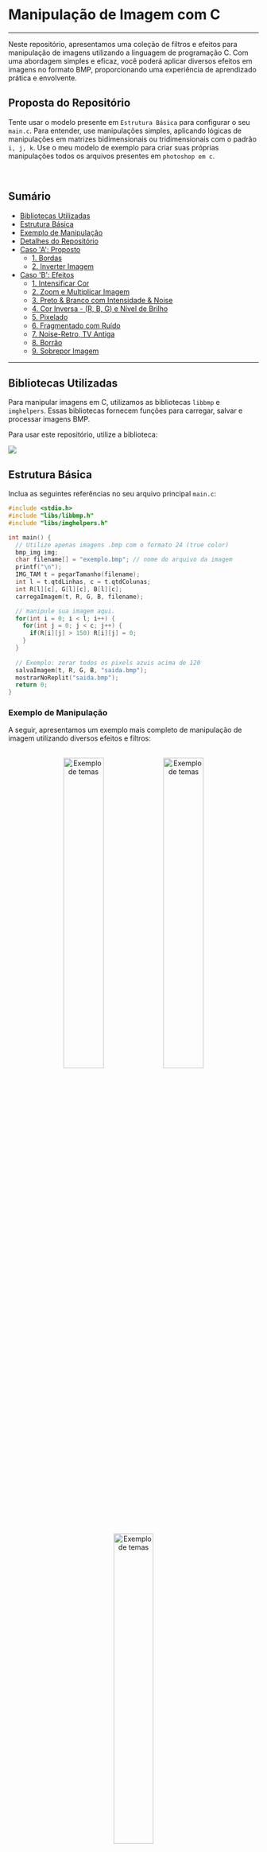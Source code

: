 # Manipulação de Imagem com C

---

Neste repositório, apresentamos uma coleção de filtros e efeitos para manipulação de imagens utilizando a linguagem de programação C. Com uma abordagem simples e eficaz, você poderá aplicar diversos efeitos em imagens no formato BMP, proporcionando uma experiência de aprendizado prática e envolvente.

## Proposta do Repositório


Tente usar o modelo presente em `Estrutura Básica` para configurar o seu `main.c`. Para entender, use manipulações simples, aplicando lógicas de manipulações em matrizes bidimensionais ou tridimensionais com o padrão `i, j, k`. Use o meu modelo de exemplo para criar suas próprias manipulações todos os arquivos presentes em `photoshop em c`.

<br>

## Sumário

- [Bibliotecas Utilizadas](#bibliotecas-utilizadas)
- [Estrutura Básica](#estrutura-básica)
- [Exemplo de Manipulação](#exemplo-de-manipulação)
- [Detalhes do Repositório](#detalhes-do-repositório)
- [Caso 'A': Proposto](#caso-a-proposto)
    - [1. Bordas](#bordas)
    - [2. Inverter Imagem](#inverter-imagem)
- [Caso 'B': Efeitos](#caso-b-efeitos)
    - [1. Intensificar Cor](#1-intensificar-cor)
    - [2. Zoom e Multiplicar Imagem](#2-zoom-e-multiplicar-imagem)
    - [3. Preto & Branco com Intensidade & Noise](#3-preto--branco-com-intensidade--noise)
    - [4. Cor Inversa - (R, B, G) e Nível de Brilho](#4-cor-inversa---r-b-g-e-nível-de-brilho)
    - [5. Pixelado](#5-pixelado)
    - [6. Fragmentado com Ruído](#6-fragmentado-com-ruído)
    - [7. Noise-Retro, TV Antiga](#7-noise-retro-tv-antiga)
    - [8. Borrão](#8-borrão)
    - [9. Sobrepor Imagem](#9-sobrepor-imagem)

---

## Bibliotecas Utilizadas

Para manipular imagens em C, utilizamos as bibliotecas `libbmp` e `imghelpers`. Essas bibliotecas fornecem funções para carregar, salvar e processar imagens BMP.

Para usar este repositório, utilize a biblioteca:

<a href=""> <img src="Img-Readme/01.png"> </a>

## Estrutura Básica

Inclua as seguintes referências no seu arquivo principal `main.c`:

```c
#include <stdio.h>
#include "libs/libbmp.h"
#include "libs/imghelpers.h"

int main() {
  // Utilize apenas imagens .bmp com o formato 24 (true color)
  bmp_img img;
  char filename[] = "exemplo.bmp"; // nome do arquivo da imagem
  printf("\n");
  IMG_TAM t = pegarTamanho(filename);
  int l = t.qtdLinhas, c = t.qtdColunas;
  int R[l][c], G[l][c], B[l][c];
  carregaImagem(t, R, G, B, filename);

  // manipule sua imagem aqui.
  for(int i = 0; i < l; i++) {
    for(int j = 0; j < c; j++) {
      if(R[i][j] > 150) R[i][j] = 0;
    }
  }
  
  // Exemplo: zerar todos os pixels azuis acima de 120
  salvaImagem(t, R, G, B, "saida.bmp");
  mostrarNoReplit("saida.bmp");
  return 0;
}
```

### Exemplo de Manipulação

A seguir, apresentamos um exemplo mais completo de manipulação de imagem utilizando diversos efeitos e filtros:

<br>

<div style="text-align: center;">
<img src="Img-Readme/01.gif" alt="Exemplo de temas" style="width: 40%; max-width: 300px; height: auto;"><img src="Img-Readme/02.gif" alt="Exemplo de temas" style="width: 40%; max-width: 300px; height: auto;"><img src="Img-Readme/03.gif" alt="Exemplo de temas" style="width: 40%; max-width: 300px; height: auto;">

</div>

<br>

Como pode ser visto acima, a imagem recebe diferentes filtros através de uma seleção em loop do menu.

Veja e use por si mesmo, <a href="https://replit.com/@PedroCezar2/aula">aqui!</a>

---

## Detalhes do Repositório

Imagem padrão:

![lenna](Img-Readme/LENNA.png)

## Filtros Utilizados

Neste repositório, você encontrará funções que aplicam diversos filtros e efeitos em imagens. Abaixo, uma descrição detalhada de cada opção disponível no menu e os efeitos correspondentes.

## Caso 'A': Proposto

### Bordas

Se o usuário escolher a opção 1 após selecionar 'A', a imagem receberá uma borda de tamanho especificado pelo usuário. A função pede para o usuário fornecer o tamanho da borda e aplica o efeito na imagem, tornando os pixels na borda pretos.

![lenna-bordas](Img-Readme/proposto1.png)

### Inverter Imagem

Se o usuário escolher a opção 2 após selecionar 'A', a imagem será invertida horizontalmente. Cada pixel é trocado com seu correspondente do lado oposto da imagem.

![lenna-invertida](Img-Readme/proposto2.png)

## Caso 'B': Efeitos

### 1. Intensificar Cor

Nesta opção, o usuário pode selecionar uma cor (R, G ou B) para ser intensificada na imagem. Também é possível personalizar a intensidade da cor escolhida, resultando em um efeito visual mais vibrante.

![Intensificar](Img-Readme/img_1.png)

### 2. Zoom e Multiplicar Imagem

Esta opção permite ao usuário aplicar um efeito de zoom na imagem e multiplicá-la em várias cópias menores, ajustadas conforme o deslocamento especificado. O resultado é uma composição dinâmica e envolvente da imagem original.

![Zoom e Multiplicar Imagem](Img-Readme/img_2.png)

### 3. Preto & Branco com Intensidade & Noise

Converte a imagem para preto e branco com uma intensidade especificada pelo usuário e adiciona um efeito de "ruído" para criar uma aparência vintage. Isso resulta em uma estética clássica e atemporal, evocando memórias de imagens antigas.

![Preto & Branco](Img-Readme/img_3.png) ![Noise](Img-Readme/img_4.png)

### 4. Cor Inversa - (R, B, G) e Nível de Brilho

Inverte as cores da imagem e ajusta o nível de brilho conforme especificado pelo usuário. Essa manipulação cria um contraste marcante, alterando completamente a percepção da imagem original.

![Cor Inversa](Img-Readme/img_5.png)

### 5. Pixelado

Transforma a imagem em uma versão pixelada. O usuário pode escolher o tamanho dos pixels, seguindo um modelo de progressão. Essa técnica oferece um visual nostálgico, reminiscentes dos primeiros jogos eletrônicos.

![Pixelado](Img-Readme/img_7.png)

### 6. Fragmentado com Ruído

Neste efeito, a imagem é dividida em quatro quadrantes, e cada quadrante é manipulado de forma a criar um efeito fragmentado. Além disso, ruídos aleatórios são aplicados nas cores dos pixels, resultando em um visual distorcido e interessante. A função `rand()` gera valores aleatórios que alteram as intensidades das cores RGB dependendo das posições dos pixels.

![Fragmentado e Ruído](Img-Readme/img_6.png)

### 7. Noise-Retro, TV Antiga

Este efeito simula a aparência de uma TV antiga, onde a imagem apresenta um ruído característico. A lógica envolve a comparação entre os valores de cor dos pixels adjacentes, e um ruído aleatório é adicionado a cada canal de cor (R, G ou B). O resultado evoca a sensação de desintegração e imperfeição, reminiscentes de transmissões antigas.

![Noise-Retro](Img-Readme/img_8.png) ![Antiga](Img-Readme/img_9.png)

### 8. Borrão

O efeito de borrão suaviza a imagem, criando uma aparência desfocada. O usuário pode especificar o nível de borrão, que determina a área de pixels a serem considerados para o cálculo da média das cores. Essa operação resulta em um efeito de suavização, útil para criar uma estética artística ou ocultar detalhes.

![Borrão](Img-Readme/img_10.png)

### 9. Sobrepor Imagem

Esta opção permite ao usuário sobrepor uma imagem em outra, criando efeitos interessantes de composição. A lógica se baseia na análise da distância entre os pixels em relação ao centro da imagem, aplicando manipulações específicas dependendo da distância, o que resulta em diferentes zonas de sobreposição e alteração de cores.

![Sobrepor Imagem](Img-Readme/img_11.png)

---

**Trabalho feito no meu segundo período.** <br>
Sugerido pelo professor: <a href="https://www.linkedin.com/in/raphael-abreu/">Raphael Abreu</a>, onde deveria fazer um filtro e as manipulações propostas, sendo borda e inversão da imagem.
